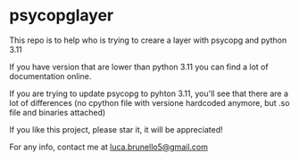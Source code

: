 # psycopglayer

This repo is to help who is trying to creare a layer with psycopg and python 3.11

If you have version that are lower than python 3.11 you can find a lot of documentation online.

If you are trying to update psycopg to pyhton 3.11, you'll see that there are a lot of differences (no cpython file with versione hardcoded anymore, but .so file and binaries attached)

If you like this project, please star it, it will be appreciated!

For any info, contact me at luca.brunello5@gmail.com
